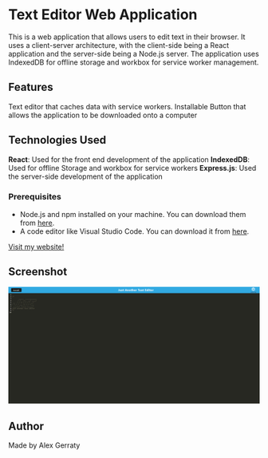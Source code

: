 # Text Editor Web Application

This is a web application that allows users to edit text in their browser. It uses a client-server architecture, with the client-side being a React application and the server-side being a Node.js server. The application uses IndexedDB for offline storage and workbox for service worker management.

## Features

Text editor that caches data with service workers.
Installable Button that allows the application to be downloaded onto a computer


## Technologies Used
**React**: Used for the front end development of the application
**IndexedDB**: Used for offline Storage and workbox for service workers
**Express.js**: Used the server-side development of the application

### Prerequisites

- Node.js and npm installed on your machine. You can download them from [here](https://nodejs.org/en/download/).
- A code editor like Visual Studio Code. You can download it from [here](https://code.visualstudio.com/download).
  

[Visit my website!](https://progression-web-app-04b029fdf734.herokuapp.com/)

## Screenshot
![Screenshot of my website](/PWAScreenshot.png)


## Author

Made by Alex Gerraty

